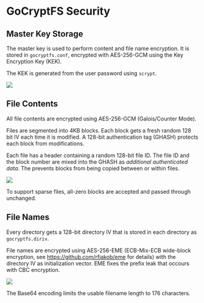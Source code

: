 GoCryptFS Security
==================

Master Key Storage
------------------

The master key is used to perform content and file name encryption.
It is stored in `gocryptfs.conf`, encrypted with AES-256-GCM using the
Key Encryption Key (KEK).

The KEK is generated from the user password using `scrypt`.

![](https://rawgit.com/rfjakob/gocryptfs/master/Documentation/master-key.svg)

File Contents
-------------

All file contents are encrypted using AES-256-GCM (Galois/Counter Mode).

Files are segmented into 4KB blocks. Each block gets a fresh random
128 bit IV each time it is modified. A 128-bit authentication tag (GHASH)
protects each block from modifications.

Each file has a header containing a random 128-bit file ID. The
file ID and the block number are mixed into the GHASH as
*additional authenticated data*. The prevents blocks from being copied
between or within files.

![](https://rawgit.com/rfjakob/gocryptfs/master/Documentation/file-content-encryption.svg)

To support sparse files, all-zero blocks are accepted and passed through
unchanged.

File Names
----------

Every directory gets a 128-bit directory IV that is stored in each
directory as `gocryptfs.diriv`.

File names are encrypted using AES-256-EME (ECB-Mix-ECB wide-block encryption,
see https://github.com/rfjakob/eme for details) with the directory IV
as initialization vector. EME fixes the prefix leak that occours with CBC
encryption.

![](https://rawgit.com/rfjakob/gocryptfs/master/Documentation/file-name-encryption.svg)

The Base64 encoding limits the usable filename length to 176 characters.
